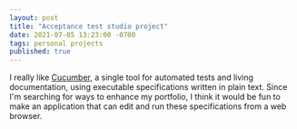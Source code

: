```yaml
---
layout: post
title: "Acceptance test studio project"
date: 2021-07-05 13:23:00 -0700
tags: personal projects
published: true
---
```


I really like [Cucumber](https://cucumber.io), a single tool for automated tests and living documentation, using executable specifications written in plain text.  Since I'm searching for ways to enhance my portfolio, I think it would be fun to make an application that can edit and run these specifications from a web browser.
